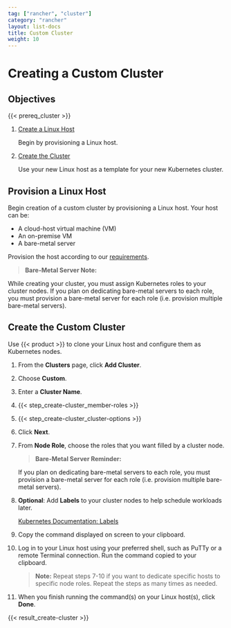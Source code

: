 ```yaml
---
tag: ["rancher", "cluster"]
category: "rancher"
layout: list-docs
title: Custom Cluster
weight: 10
---
```


# Creating a Custom Cluster

## Objectives

{{< prereq_cluster >}}

1.	[Create a Linux Host](#create-a-linux-host)

	Begin by provisioning a Linux host.

2. [Create the Cluster](#create-the-custom-cluster)

	Use your new Linux host as a template for your new Kubernetes cluster.

## Provision a Linux Host

Begin creation of a custom cluster by provisioning a Linux host. Your host can be:

- A cloud-host virtual machine (VM)
- An on-premise VM
- A bare-metal server

Provision the host according to our [requirements](../setup/requirements.md).

>**Bare-Metal Server Note:**
>
While creating your cluster, you must assign Kubernetes roles to your cluster nodes. If you plan on dedicating bare-metal servers to each role, you must provision a bare-metal server for each role (i.e. provision multiple bare-metal servers).

## Create the Custom Cluster

Use {{< product >}} to clone your Linux host and configure them as Kubernetes nodes.

1. From the **Clusters** page, click **Add Cluster**.

2. Choose **Custom**.

3. Enter a **Cluster Name**.

4. {{< step_create-cluster_member-roles >}}

5. {{< step_create-cluster_cluster-options >}}

6.	Click **Next**.

7.	From **Node Role**, choose the roles that you want filled by a cluster node.

	>**Bare-Metal Server Reminder:**
	>
	If you plan on dedicating bare-metal servers to each role, you must provision a bare-metal server for each role (i.e. provision multiple bare-metal servers).

8.	**Optional**: Add **Labels** to your cluster nodes to help schedule workloads later.

	[Kubernetes Documentation: Labels](https://kubernetes.io/docs/concepts/overview/working-with-objects/labels/)

9. Copy the command displayed on screen to your clipboard.

10. Log in to your Linux host using your preferred shell, such as PuTTy or a remote Terminal connection. Run the command copied to your clipboard.

	>**Note:** Repeat steps 7-10 if you want to dedicate specific hosts to specific node roles. Repeat the steps as many times as needed.

11. When you finish running the command(s) on your Linux host(s), click **Done**.

{{< result_create-cluster >}}
